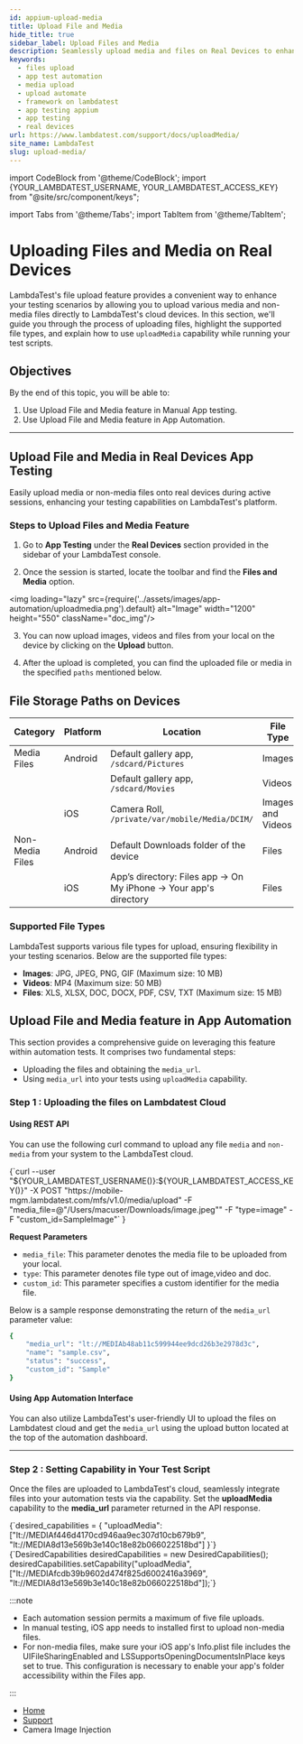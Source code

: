 ```yaml
---
id: appium-upload-media
title: Upload File and Media
hide_title: true
sidebar_label: Upload Files and Media
description: Seamlessly upload media and files on Real Devices to enhance your testing scenarios and ensure comprehensive validation of your application's functionalities.
keywords:
  - files upload
  - app test automation
  - media upload
  - upload automate
  - framework on lambdatest
  - app testing appium
  - app testing
  - real devices
url: https://www.lambdatest.com/support/docs/uploadMedia/
site_name: LambdaTest
slug: upload-media/
---
```


import CodeBlock from '@theme/CodeBlock';
import {YOUR_LAMBDATEST_USERNAME, YOUR_LAMBDATEST_ACCESS_KEY} from "@site/src/component/keys";

import Tabs from '@theme/Tabs';
import TabItem from '@theme/TabItem';

<script type="application/ld+json"
      dangerouslySetInnerHTML={{ __html: JSON.stringify({
       "@context": "https://schema.org",
        "@type": "BreadcrumbList",
        "itemListElement": [{
          "@type": "ListItem",
          "position": 1,
          "name": "Home",
          "item": "https://www.lambdatest.com"
        },{
          "@type": "ListItem",
          "position": 2,
          "name": "Support",
          "item": "https://www.lambdatest.com/support/docs/"
        },{
          "@type": "ListItem",
          "position": 3,
          "name": "Camera Image Injection",
          "item": "https://www.lambdatest.com/support/docs/uploadFileMedia/"
        }]
      })
    }}
></script>

# Uploading Files and Media on Real Devices

LambdaTest's file upload feature provides a convenient way to enhance your testing scenarios by allowing you to upload various media and non-media files directly to LambdaTest's cloud devices. In this section, we'll guide you through the process of uploading files, highlight the supported file types, and explain how to use `uploadMedia` capability while running your test scripts.

## Objectives
By the end of this topic, you will be able to:

1. Use Upload File and Media feature in Manual App testing.
2. Use Upload File and Media feature in App Automation.

-----

## Upload File and Media in Real Devices App Testing

Easily upload media or non-media files onto real devices during active sessions, enhancing your testing capabilities on LambdaTest's platform.

### Steps to Upload Files and Media Feature

1. Go to **App Testing** under the **Real Devices** section provided in the sidebar of your LambdaTest console.

2. Once the session is started, locate the toolbar and find the **Files and Media** option. 

<img loading="lazy" src={require('../assets/images/app-automation/uploadmedia.png').default} alt="Image" width="1200" height="550" className="doc_img"/>

  
3. You can now upload images, videos and files from your local on the device by clicking on the **Upload** button.

4. After the upload is completed, you can find the uploaded file or media in the specified `paths` mentioned below.


## File Storage Paths on Devices


| Category        | Platform | Location                                             | File Type      |
|-----------------|----------|------------------------------------------------------|----------------|
| Media Files     | Android  | Default gallery app, `/sdcard/Pictures`              | Images         |
|                 |          | Default gallery app, `/sdcard/Movies`                | Videos         |
|                 | iOS      | Camera Roll, `/private/var/mobile/Media/DCIM/`       | Images and Videos |
| Non-Media Files | Android  | Default Downloads folder of the device               | Files          |
|                 | iOS      | App’s directory: Files app → On My iPhone → Your app's directory | Files          |

### Supported File Types

LambdaTest supports various file types for upload, ensuring flexibility in your testing scenarios. Below are the supported file types:

- **Images**: JPG, JPEG, PNG, GIF (Maximum size: 10 MB)
- **Videos**: MP4  (Maximum size: 50 MB)
- **Files**: XLS, XLSX, DOC, DOCX, PDF, CSV, TXT (Maximum size: 15 MB)

## Upload File and Media feature in App Automation

This section provides a comprehensive guide on leveraging this feature within automation tests. It comprises two fundamental steps:

- Uploading the files and obtaining the `media_url`.
- Using `media_url` into your tests using `uploadMedia` capability.

### Step 1 : Uploading the files on Lambdatest Cloud

#### Using REST API

You can use the following curl command to upload any file `media` and `non-media` from your system to the LambdaTest cloud.

<div className="lambdatest__codeblock">
<CodeBlock className="language-bash">
{`curl --user "${YOUR_LAMBDATEST_USERNAME()}:${YOUR_LAMBDATEST_ACCESS_KEY()}" -X POST "https://mobile-mgm.lambdatest.com/mfs/v1.0/media/upload" -F "media_file=@"/Users/macuser/Downloads/image.jpeg"" -F "type=image" -F "custom_id=SampleImage"`
}
</CodeBlock>
</div>

**Request Parameters**
- `media_file`: This parameter denotes the media file to be uploaded from your local.
- `type`: This parameter denotes file type out of image,video and doc. 
- `custom_id`: This parameter specifies a custom identifier for the media file.

Below is a sample response demonstrating the return of the `media_url` parameter value:

```bash
{
    "media_url": "lt://MEDIAb48ab11c599944ee9dcd26b3e2978d3c",
    "name": "sample.csv",
    "status": "success",
    "custom_id": "Sample"
}
```
#### Using App Automation Interface

You can also utilize LambdaTest's user-friendly UI to upload the files on Lambdatest cloud and get the `media_url` using the upload button located at the top of the automation dashboard.

----

### Step 2 : Setting Capability in Your Test Script

Once the files are uploaded to LambdaTest's cloud, seamlessly integrate files into your automation tests via the capability. Set the **uploadMedia** capability to the **media_url** parameter returned in the API response.

<Tabs className="docs__val">
  <TabItem value="python" label="Python" default>
    <div className="lambdatest__codeblock">
      <CodeBlock className="language-python">
        {`desired_capabilities = {
  "uploadMedia": ["lt://MEDIAf446d4170cd946aa9ec307d10cb679b9", "lt://MEDIA8d13e569b3e140c18e82b066022518bd"]
}`}
      </CodeBlock>
    </div>
  </TabItem>

  <TabItem value="JavaScript" label="JavaScript">
    <div className="lambdatest__codeblock">
      <CodeBlock className="language-javascript">
        {`DesiredCapabilities desiredCapabilities = new DesiredCapabilities();
desiredCapabilities.setCapability("uploadMedia", ["lt://MEDIAfcdb39b9602d474f825d6002416a3969", "lt://MEDIA8d13e569b3e140c18e82b066022518bd"]);`}
      </CodeBlock>
    </div>
  </TabItem>
</Tabs>

:::note

- Each automation session permits a maximum of five file uploads.
- In manual testing, iOS app needs to installed first to upload non-media files.
- For non-media files, make sure your iOS app's Info.plist file includes the UIFileSharingEnabled and LSSupportsOpeningDocumentsInPlace keys set to true. This configuration is necessary to enable your app's folder accessibility within the Files app.

:::

<nav aria-label="breadcrumbs">
  <ul className="breadcrumbs">
    <li className="breadcrumbs__item">
      <a className="breadcrumbs__link" target="_self" href="https://www.lambdatest.com">
        Home
      </a>
    </li>
    <li className="breadcrumbs__item">
      <a className="breadcrumbs__link" target="_self" href="https://www.lambdatest.com/support/docs/">
        Support
      </a>
    </li>
    <li className="breadcrumbs__item breadcrumbs__item--active">
      <span className="breadcrumbs__link">
      Camera Image Injection
      </span>
    </li>
  </ul>
</nav>
